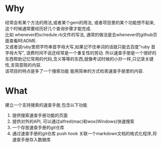 # Why
经常会有某个方法的用法,或者某个gem的用法, 或者项目里的某个功能想不起来,这个时候通常要经历好几个查询步骤才能完成.     
比如 whenever的schedule.rb文件的写法, 通常的做法是去whenever的github页面查看README.   
又或者说ruby里把字符串首字母大写,如果记不住单词的话就只能去百度"ruby 首字母大写", 浪费时间不说还经常是一个重复性的劳动. 所以速查手册是一个很好的东西帮助记忆常用的代码,含义等等的东西,就像考试时候的小抄一样,只记录关键性,言简意赅的内容.     
该项目的特点是多了一个搜索功能 能用简单的方式检索速查手册里的内容.     
# What
建立一个支持搜索的速查手册,包含以下功能    
1. 提供搜索速查手册功能的页面
2. 提供对外的API, 可以通过alfred(mac)和wox(Windows)快速搜索
2. 一个存放速查手册的git仓库
3. 通过速查手册的git仓库 push hook 关联一个markdown文档的格式化程序,将速查手册存入数据库
